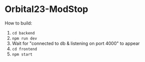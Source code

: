 # Orbital23-ModStop

How to build:
1. ```cd backend ```
2. ```npm run dev```
3. Wait for "connected to db & listening on port 4000" to appear
4. ```cd frontend```
5. ```npm start```
